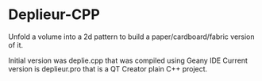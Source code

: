 # Deplieur-CPP
Unfold a volume into a 2d pattern to build a paper/cardboard/fabric version of it.

Initial version was deplie.cpp that was compiled using Geany IDE
Current version is deplieur.pro that is a QT Creator plain C++ project.
